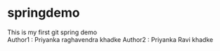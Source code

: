 # springdemo
This is my first git spring demo
<br>
Author1 : Priyanka raghavendra khadke
Author2 : Priyanka Ravi khadke